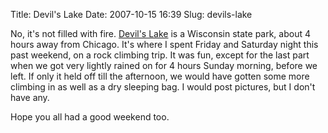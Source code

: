 Title: Devil's Lake
Date: 2007-10-15 16:39
Slug: devils-lake

No, it's not filled with fire. [Devil's
Lake](http://maps.google.com/?ie=UTF8&ll=43.413029,-89.697189&spn=0.266355,0.696259&z=11&om=1)
is a Wisconsin state park, about 4 hours away from Chicago. It's where I
spent Friday and Saturday night this past weekend, on a rock climbing
trip. It was fun, except for the last part when we got very lightly
rained on for 4 hours Sunday morning, before we left. If only it held
off till the afternoon, we would have gotten some more climbing in as
well as a dry sleeping bag. I would post pictures, but I don't have any.

Hope you all had a good weekend too.

